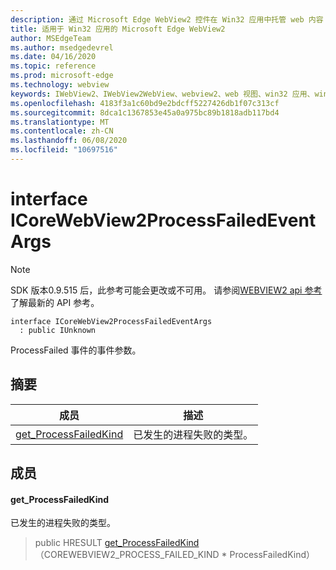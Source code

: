 ```yaml
---
description: 通过 Microsoft Edge WebView2 控件在 Win32 应用中托管 web 内容
title: 适用于 Win32 应用的 Microsoft Edge WebView2
author: MSEdgeTeam
ms.author: msedgedevrel
ms.date: 04/16/2020
ms.topic: reference
ms.prod: microsoft-edge
ms.technology: webview
keywords: IWebView2、IWebView2WebView、webview2、web 视图、win32 应用、win32、edge、ICoreWebView2、ICoreWebView2Controller、浏览器控件、边缘 html
ms.openlocfilehash: 4183f3a1c60bd9e2bdcff5227426db1f07c313cf
ms.sourcegitcommit: 8dca1c1367853e45a0a975bc89b1818adb117bd4
ms.translationtype: MT
ms.contentlocale: zh-CN
ms.lasthandoff: 06/08/2020
ms.locfileid: "10697516"
---
```

# interface ICoreWebView2ProcessFailedEventArgs 

> [!NOTE]
> SDK 版本0.9.515 后，此参考可能会更改或不可用。 请参阅[WEBVIEW2 api 参考](../../../webview2-api-reference.md)了解最新的 API 参考。

```
interface ICoreWebView2ProcessFailedEventArgs
  : public IUnknown
```

ProcessFailed 事件的事件参数。

## 摘要

 成员                        | 描述
--------------------------------|---------------------------------------------
[get_ProcessFailedKind](#get_processfailedkind) | 已发生的进程失败的类型。

## 成员

#### get_ProcessFailedKind 

已发生的进程失败的类型。

> public HRESULT [get_ProcessFailedKind](#get_processfailedkind)（COREWEBVIEW2_PROCESS_FAILED_KIND * ProcessFailedKind）

